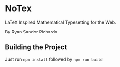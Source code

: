 # NoTex
LaTeX Inspired Mathematical Typesetting for the Web.

By Ryan Sandor Richards

## Building the Project
Just run `npm install` followed by `npm run build`

